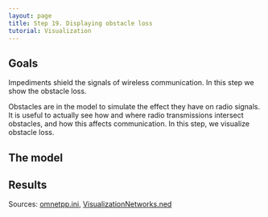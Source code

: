 ```yaml
---
layout: page
title: Step 19. Displaying obstacle loss
tutorial: Visualization
---
```


## Goals

Impediments shield the signals of wireless communication. In this step we 
show the obstacle loss.

Obstacles are in the model to simulate the effect they have on radio signals.
It is useful to actually see how and where radio transmissions intersect obstacles,
and how this affects communication. In this step, we visualize obstacle loss.
<!--
Az akadályok árnyékolják a vezeték nélküli kommunikáció jeleit. 
Ebben a lépésben az akadályokon eső veszteségeket mutatjuk meg.
-->

## The model

## Results

Sources: [omnetpp.ini](../omnetpp.ini), [VisualizationNetworks.ned](../VisualizationNetworks.ned)
